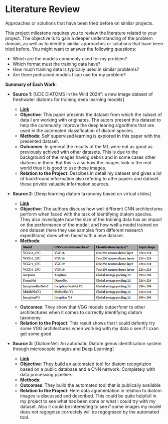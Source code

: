 # Literature Review

Approaches or solutions that have been tried before on similar projects.


This project milestone requires you to review the literature related to your project. The objective is to gain a deeper understanding of the problem domain, as well as to identify similar approaches or solutions that have been tried before.
You might want to answer the following questions:
  * Which are the models commonly used for my problem?
  * Which format must the training data have?
  * How much training data is typically used in similar problems?
  * Are there pretrained models I can use for my problem?

**Summary of Each Work**:

- **Source 1**: [UDE DIATOMS in the Wild 2024”: a new image dataset of freshwater diatoms for training deep learning models]

  - **[Link](https://academic.oup.com/gigascience/article/doi/10.1093/gigascience/giae087/7912108?login=false)**
  - **Objective**: This paper presents the dataset from which the subset of data I am working with originates. The autors present this dataset to help the community improve the deep learing algorithms that are used in the automated classification of diatom species.
  - **Methods**: Self supervised learning is explored in this paper with the presented dataset.
  - **Outcomes**: In general the results of the ML were not as good as previously achived with other datasets. This is due to the background of the images having debris and in some cases other diatoms in them. But this is also how the images look in the real world thus it is good to use these images.
  - **Relation to the Project**: Descibes in detail my dataset and gives a lot of backfround information also refering to othe papers and dataset. these privide valuable information sources.

- **Source 2**: [Deep learning diatom taxonomy based on virtual slides]

  - **[Link](https://www.nature.com/articles/s41598-020-71165-w)**
  - **Objective**: The authors discuss how well different CNN architectures perform when faced with the task of identifying diatom species. They also investigate how the size of the training data has an impact on the performance of the model, and how well a model trained on one dataset (here they use samples from different research expeditions) does when faced with a new dataset.
  - **Methods**: ![table of the used cnn architectures](image.png)
  - **Outcomes**: They show that VGG models outperfomr te other architectures when it comes to correctly identifying diatom taxonomy.
  - **Relation to the Project**: This result shows that I sould defently try some VGG architectures when working with my data o see if I cxan get some good 

- **Source 3**: [DiatomNet: An automatic Diatom genus identification system through microscopic images and Deep Learning]

  - **[Link](https://www.biorxiv.org/content/10.1101/2025.02.10.635050v1.full)**
  - **Objective**: They build an automated tool for diatom recognizion based on a public database and a CNN network. Completely with data processing pipeline.
  - **Methods**:
  - **Outcomes**: They build the automated tool that is publically available
  - **Relation to the Project**: Here data agumentation in relation to diatom images is discussed and described. This could be quite helpfull in my project to see what has been done or what I could try with my dataset. Also it could be interesting to see if some images my model does not regognize correctely will be regognized by the automated tool.
